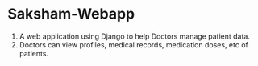 # Saksham-Webapp

1. A web application using Django to help Doctors manage patient data.
2. Doctors can view profiles, medical records, medication doses, etc of patients.
